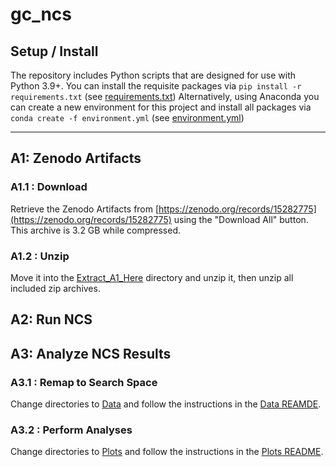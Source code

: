 # gc_ncs

## Setup / Install

The repository includes Python scripts that are designed for use with Python 3.9+.
You can install the requisite packages via `pip install -r requirements.txt` (see [requirements.txt](./requirements.txt))
Alternatively, using Anaconda you can create a new environment for this project and install all packages via `conda create -f environment.yml` (see [environment.yml](./environment.yml))

---

## A1: Zenodo Artifacts

### A1.1 : Download
Retrieve the Zenodo Artifacts from [https://zenodo.org/records/15282775](https://zenodo.org/records/15282775) using the "Download All" button.
This archive is 3.2 GB while compressed.

### A1.2 : Unzip
Move it into the [Extract\_A1\_Here](./Extract_A1_Here) directory and unzip it, then unzip all included zip archives.

## A2: Run NCS

## A3: Analyze NCS Results

### A3.1 : Remap to Search Space

Change directories to [Data](./Data) and follow the instructions in the [Data REAMDE](./Data/README.md).

### A3.2 : Perform Analyses

Change directories to [Plots](./Plots) and follow the instructions in the [Plots README](./Plots/README.md).
